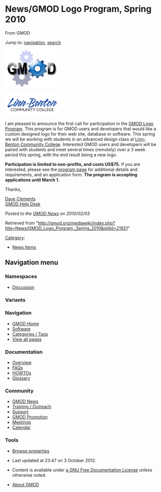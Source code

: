 









<span id="top"></span>







# <span dir="auto">News/GMOD Logo Program, Spring 2010</span>





From GMOD









Jump to: [navigation](#mw-navigation), [search](#p-search)







[<img src="https://raw.githubusercontent.com/GMOD/gmod.github.io/main/mediawiki/images/9/9d/Gmod_cog170.png" width="170"
height="125" alt="The GMOD Logo" />](../GMOD_Logo_Program "The GMOD Logo")



  



[<img src="https://raw.githubusercontent.com/GMOD/gmod.github.io/main/mediawiki/images/f/fe/Lbcclogo.jpg" width="180"
height="75" alt="GMOD Logo Program" />](../GMOD_Logo_Program "GMOD Logo Program")



I am pleased to announce the first call for participation in the [GMOD
Logo Program](../GMOD_Logo_Program "GMOD Logo Program"). This program is
for GMOD users and developers that would like a custom designed logo for
their web site, database or software. This spring we will be working
with students in an advanced design class at [Linn-Benton Community
College](../GMOD_Logo_Program#Linn-Benton_Community_College "GMOD Logo Program").
Interested GMOD users and developers will be paired with students and
meet several times (remotely) over a 3 week period this spring, with the
end result being a new logo.

**Participation is limited to non-profits, and costs US\$75.** If you
are interested, please see the [program
page](../GMOD_Logo_Program "GMOD Logo Program") for additional details
and requirements, and an application form. **The program is accepting
applications until March 1.**

Thanks,

[Dave Clements](../User%3AClements "User%3AClements")  
[GMOD Help Desk](../GMOD_Help_Desk "GMOD Help Desk")

  



*Posted to the [GMOD News](../GMOD_News "GMOD News") on 2010/02/03*







Retrieved from
"<http://gmod.org/mediawiki/index.php?title=News/GMOD_Logo_Program,_Spring_2010&oldid=21921>"







[Category](../Special%3ACategories "Special%3ACategories"):

- [News Items](../Category%3ANews_Items "Category%3ANews Items")















## Navigation menu









### Namespaces


- <span id="ca-talk"><a
  href="http://gmod.org/mediawiki/index.php?title=Talk:News/GMOD_Logo_Program,_Spring_2010&amp;action=edit&amp;redlink=1"
  accesskey="t"
  title="Discussion about the content page [t]">Discussion</a></span>





### 

### Variants[](#)























<a href="../Main_Page"
style="background-image: url(../../images/GMOD-cogs.png);"
title="Visit the main page"></a>





### Navigation



- <span id="n-GMOD-Home">[GMOD Home](../Main_Page)</span>
- <span id="n-Software">[Software](../GMOD_Components)</span>
- <span id="n-Categories-.2F-Tags">[Categories /
  Tags](../Categories)</span>
- <span id="n-View-all-pages">[View all
  pages](../Special:AllPages)</span>







### Documentation



- <span id="n-Overview">[Overview](../Overview)</span>
- <span id="n-FAQs">[FAQs](../Category%3AFAQ)</span>
- <span id="n-HOWTOs">[HOWTOs](../Category%3AHOWTO)</span>
- <span id="n-Glossary">[Glossary](../Glossary)</span>







### Community



- <span id="n-GMOD-News">[GMOD News](../GMOD_News)</span>
- <span id="n-Training-.2F-Outreach">[Training /
  Outreach](../Training_and_Outreach)</span>
- <span id="n-Support">[Support](../Support)</span>
- <span id="n-GMOD-Promotion">[GMOD Promotion](../GMOD_Promotion)</span>
- <span id="n-Meetings">[Meetings](../Meetings)</span>
- <span id="n-Calendar">[Calendar](../Calendar)</span>







### Tools




- <span id="t-smwbrowselink"><a href="../Special%3ABrowse/News-2FGMOD_Logo_Program,_Spring_2010"
  rel="smw-browse">Browse properties</a></span>












- <span id="footer-info-lastmod">Last updated at 23:47 on 3 October
  2012.</span>
<!-- - <span id="footer-info-viewcount">6,354 page views.</span> -->
- <span id="footer-info-copyright">Content is available under
  <a href="http://www.gnu.org/licenses/fdl-1.3.html" class="external"
  rel="nofollow">a GNU Free Documentation License</a> unless otherwise
  noted.</span>

<!-- -->

- <span id="footer-places-about">[About
  GMOD](../GMOD%3AAbout "GMOD%3AAbout")</span>

<!-- -->







